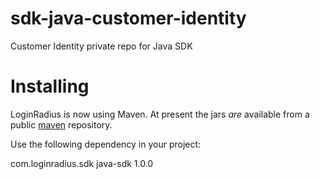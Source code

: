# sdk-java-customer-identity
Customer Identity private repo for Java SDK

# Installing

LoginRadius is now using Maven. At present the jars *are* available from a public [maven](http://maven.apache.org/download.html) repository.

Use the following dependency in your project:

<dependency>
  <groupId>com.loginradius.sdk</groupId>
  <artifactId>java-sdk</artifactId>
  <version>1.0.0</version>
</dependency>
